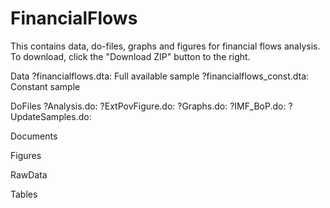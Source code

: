 # FinancialFlows

This contains data, do-files, graphs and figures for financial flows analysis. To download, click the "Download ZIP" button to the right. 

Data
?financialflows.dta: Full available sample
?financialflows_const.dta: Constant sample

DoFiles
?Analysis.do:
?ExtPovFigure.do:
?Graphs.do:
?IMF_BoP.do:
?UpdateSamples.do:

Documents

Figures

RawData

Tables


